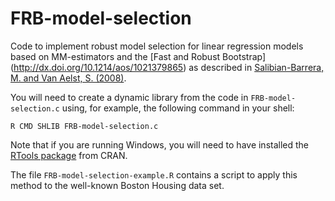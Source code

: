 # FRB-model-selection

Code to implement robust model selection for linear regression models based on MM-estimators and the 
[Fast and Robust Bootstrap] (http://dx.doi.org/10.1214/aos/1021379865)
as described in [Salibian-Barrera, M. and Van Aelst, S. (2008)](http://dx.doi.org/10.1016/j.csda.2008.05.007). 


You will need to create a dynamic library from the code in `FRB-model-selection.c` using,
for example, the following command in your shell:
```
R CMD SHLIB FRB-model-selection.c
```
Note that if you are running Windows, you will need to have installed the [RTools package](https://cran.r-project.org/bin/windows/Rtools/)
from CRAN. 

The file `FRB-model-selection-example.R` contains a script to apply this method to the 
well-known Boston Housing data set. 

